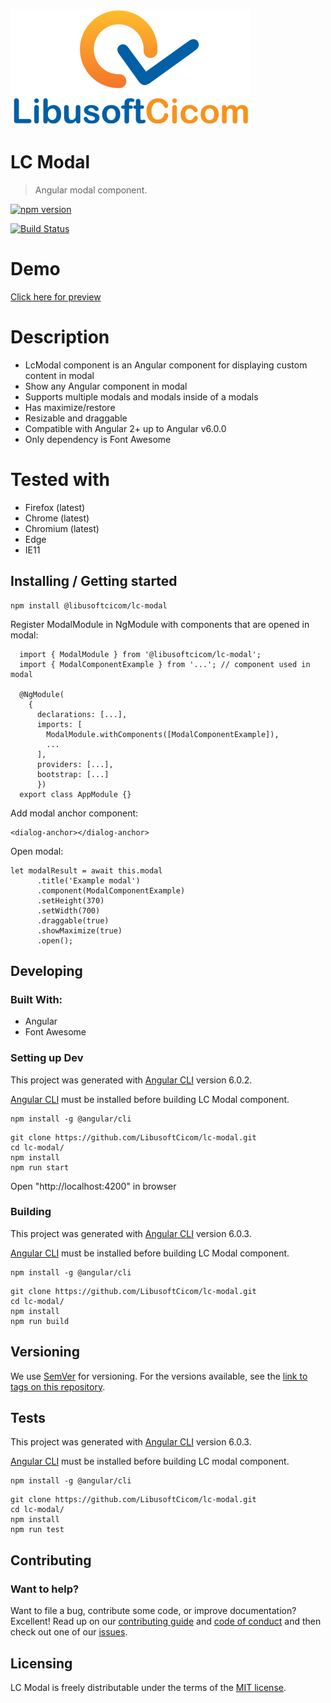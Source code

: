 ![Logo of the project](https://raw.githubusercontent.com/LibusoftCicom/lc-modal/master/src/assets/logo.png)

# LC Modal

> Angular modal component.

[![npm version](https://badge.fury.io/js/%40libusoftcicom%2Flc-modal.svg)](https://www.npmjs.com/package/@libusoftcicom/lc-modal)

[![Build Status](https://travis-ci.org/LibusoftCicom/lc-modal.svg?branch=master)](https://travis-ci.org/LibusoftCicom/lc-modal)

# Demo

[Click here for preview](https://libusoftcicom.github.io/lc-modal/)

# Description

- LcModal component is an Angular component for displaying custom content in modal
- Show any Angular component in modal
- Supports multiple modals and modals inside of a modals
- Has maximize/restore
- Resizable and draggable
- Compatible with Angular 2+ up to Angular v6.0.0
- Only dependency is Font Awesome

# Tested with

- Firefox (latest)
- Chrome (latest)
- Chromium (latest)
- Edge
- IE11

## Installing / Getting started

```shell
npm install @libusoftcicom/lc-modal
```

Register ModalModule in NgModule with components that are opened in modal:

```shell
  import { ModalModule } from '@libusoftcicom/lc-modal';
  import { ModalComponentExample } from '...'; // component used in modal

  @NgModule(
    {
      declarations: [...],
      imports: [
        ModalModule.withComponents([ModalComponentExample]),
        ...
      ],
      providers: [...],
      bootstrap: [...]
      })
  export class AppModule {}
```

Add modal anchor component:

```shell
<dialog-anchor></dialog-anchor>
```

Open modal:

```shell
let modalResult = await this.modal
      .title('Example modal')
      .component(ModalComponentExample)
      .setHeight(370)
      .setWidth(700)
      .draggable(true)
      .showMaximize(true)
      .open();
```

## Developing

### Built With:

- Angular
- Font Awesome

### Setting up Dev

This project was generated with [Angular CLI](https://github.com/angular/angular-cli) version 6.0.2.

[Angular CLI](https://github.com/angular/angular-cli) must be installed before building LC Modal component.

```shell
npm install -g @angular/cli
```

```shell
git clone https://github.com/LibusoftCicom/lc-modal.git
cd lc-modal/
npm install
npm run start
```

Open "http://localhost:4200" in browser

### Building

This project was generated with [Angular CLI](https://github.com/angular/angular-cli) version 6.0.3.

[Angular CLI](https://github.com/angular/angular-cli) must be installed before building LC Modal component.

```shell
npm install -g @angular/cli
```

```shell
git clone https://github.com/LibusoftCicom/lc-modal.git
cd lc-modal/
npm install
npm run build
```

## Versioning

We use [SemVer](http://semver.org/) for versioning. For the versions available, see the [link to tags on this repository](https://github.com/LibusoftCicom/lc-modal/tags).

## Tests

This project was generated with [Angular CLI](https://github.com/angular/angular-cli) version 6.0.3.

[Angular CLI](https://github.com/angular/angular-cli) must be installed before building LC modal component.

```shell
npm install -g @angular/cli
```

```shell
git clone https://github.com/LibusoftCicom/lc-modal.git
cd lc-modal/
npm install
npm run test
```

## Contributing

### Want to help?

Want to file a bug, contribute some code, or improve documentation? Excellent! Read up on our [contributing guide](https://github.com/LibusoftCicom/lc-modal/blob/master/CONTRIBUTING.md) and [code of conduct](https://github.com/LibusoftCicom/lc-modal/blob/master/CODE_OF_CONDUCT.md) and then check out one of our [issues](https://github.com/LibusoftCicom/lc-modal/issues).

## Licensing

LC Modal is freely distributable under the terms of the [MIT license](https://github.com/LibusoftCicom/lc-modal/blob/master/LICENSE).
